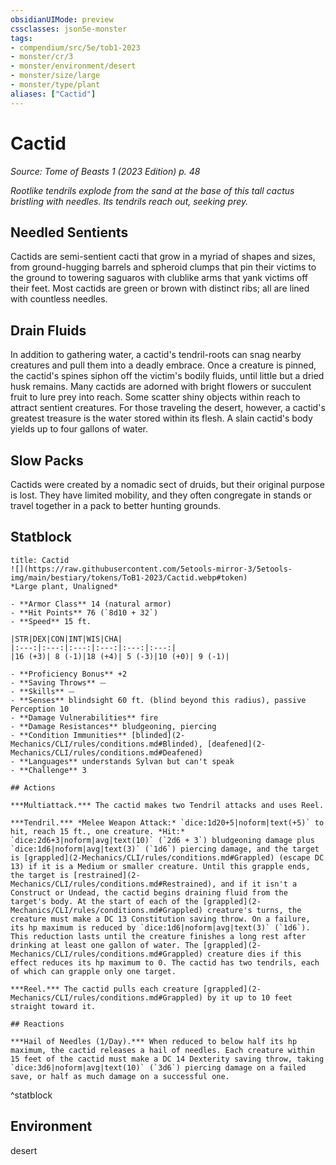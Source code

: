 ```yaml
---
obsidianUIMode: preview
cssclasses: json5e-monster
tags:
- compendium/src/5e/tob1-2023
- monster/cr/3
- monster/environment/desert
- monster/size/large
- monster/type/plant
aliases: ["Cactid"]
---
```

# Cactid
*Source: Tome of Beasts 1 (2023 Edition) p. 48*  

*Rootlike tendrils explode from the sand at the base of this tall cactus bristling with needles. Its tendrils reach out, seeking prey.*

## Needled Sentients

Cactids are semi-sentient cacti that grow in a myriad of shapes and sizes, from ground-hugging barrels and spheroid clumps that pin their victims to the ground to towering saguaros with clublike arms that yank victims off their feet. Most cactids are green or brown with distinct ribs; all are lined with countless needles.

## Drain Fluids

In addition to gathering water, a cactid's tendril-roots can snag nearby creatures and pull them into a deadly embrace. Once a creature is pinned, the cactid's spines siphon off the victim's bodily fluids, until little but a dried husk remains. Many cactids are adorned with bright flowers or succulent fruit to lure prey into reach. Some scatter shiny objects within reach to attract sentient creatures. For those traveling the desert, however, a cactid's greatest treasure is the water stored within its flesh. A slain cactid's body yields up to four gallons of water.

## Slow Packs

Cactids were created by a nomadic sect of druids, but their original purpose is lost. They have limited mobility, and they often congregate in stands or travel together in a pack to better hunting grounds.

## Statblock

```ad-statblock
title: Cactid
![](https://raw.githubusercontent.com/5etools-mirror-3/5etools-img/main/bestiary/tokens/ToB1-2023/Cactid.webp#token)
*Large plant, Unaligned*

- **Armor Class** 14 (natural armor)
- **Hit Points** 76 (`8d10 + 32`)
- **Speed** 15 ft.

|STR|DEX|CON|INT|WIS|CHA|
|:---:|:---:|:---:|:---:|:---:|:---:|
|16 (+3)| 8 (-1)|18 (+4)| 5 (-3)|10 (+0)| 9 (-1)|

- **Proficiency Bonus** +2
- **Saving Throws** ⏤
- **Skills** ⏤
- **Senses** blindsight 60 ft. (blind beyond this radius), passive Perception 10
- **Damage Vulnerabilities** fire
- **Damage Resistances** bludgeoning, piercing
- **Condition Immunities** [blinded](2-Mechanics/CLI/rules/conditions.md#Blinded), [deafened](2-Mechanics/CLI/rules/conditions.md#Deafened)
- **Languages** understands Sylvan but can't speak
- **Challenge** 3

## Actions

***Multiattack.*** The cactid makes two Tendril attacks and uses Reel.

***Tendril.*** *Melee Weapon Attack:* `dice:1d20+5|noform|text(+5)` to hit, reach 15 ft., one creature. *Hit:* `dice:2d6+3|noform|avg|text(10)` (`2d6 + 3`) bludgeoning damage plus `dice:1d6|noform|avg|text(3)` (`1d6`) piercing damage, and the target is [grappled](2-Mechanics/CLI/rules/conditions.md#Grappled) (escape DC 13) if it is a Medium or smaller creature. Until this grapple ends, the target is [restrained](2-Mechanics/CLI/rules/conditions.md#Restrained), and if it isn't a Construct or Undead, the cactid begins draining fluid from the target's body. At the start of each of the [grappled](2-Mechanics/CLI/rules/conditions.md#Grappled) creature's turns, the creature must make a DC 13 Constitution saving throw. On a failure, its hp maximum is reduced by `dice:1d6|noform|avg|text(3)` (`1d6`). This reduction lasts until the creature finishes a long rest after drinking at least one gallon of water. The [grappled](2-Mechanics/CLI/rules/conditions.md#Grappled) creature dies if this effect reduces its hp maximum to 0. The cactid has two tendrils, each of which can grapple only one target.

***Reel.*** The cactid pulls each creature [grappled](2-Mechanics/CLI/rules/conditions.md#Grappled) by it up to 10 feet straight toward it.

## Reactions

***Hail of Needles (1/Day).*** When reduced to below half its hp maximum, the cactid releases a hail of needles. Each creature within 15 feet of the cactid must make a DC 14 Dexterity saving throw, taking `dice:3d6|noform|avg|text(10)` (`3d6`) piercing damage on a failed save, or half as much damage on a successful one.
```
^statblock

## Environment

desert